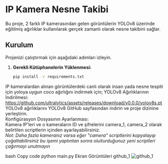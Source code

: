 # IP Kamera Nesne Takibi

Bu proje, 2 farklı IP kamerasından gelen görüntülerin YOLOv8 üzerinde eğitilmiş ağırlıklar kullanılarak gerçek zamanlı olarak nesne takibini sağlar.

## Kurulum

Projenizi çalıştırmak için aşağıdaki adımları izleyin.

1. **Gerekli Kütüphanelerin Yüklenmesi:**
   ```bash
   pip install -r requirements.txt
IP kameralardan alınan görüntülerdeki canlı olarak insan yada nesne tespiti için yoloya uygun coco ağırlığını indirmek için;
YOLOv8 Ağırlıklarının İndirilmesi: https://github.com/ultralytics/assets/releases/download/v0.0.0/yolov8s.pt
YOLOv8 ağırlıklarını YOLOv8 GitHub sayfasından indirin ve proje dizinine yerleştirin.
<br>
Konfigürasyon Dosyasının Ayarlanması:<br>
Kamera IP'leri ve o kameraların ID ve şifrelerini camera_1, camera_2 olarak belirtilen scriptlerin içinden ayarlayabilirsiniz. 
<br><i>Not: Daha fazla kameranız varsa eğer "camera" scriptlerini kopyalayıp çoğaltabilirsiniz bu işemi yaptıntan sonra oluiturduğunuz yeni scriptleri çağırmayı unutmayın</i>
 


bash
Copy code
python main.py
Ekran Görüntüleri
github_1
![github_1](https://github.com/necipsahamettinkucuk/IP-kameradan-nesne-takibi/assets/121046682/0d378322-cd56-44e9-bd61-f1a3ae5b837d)

